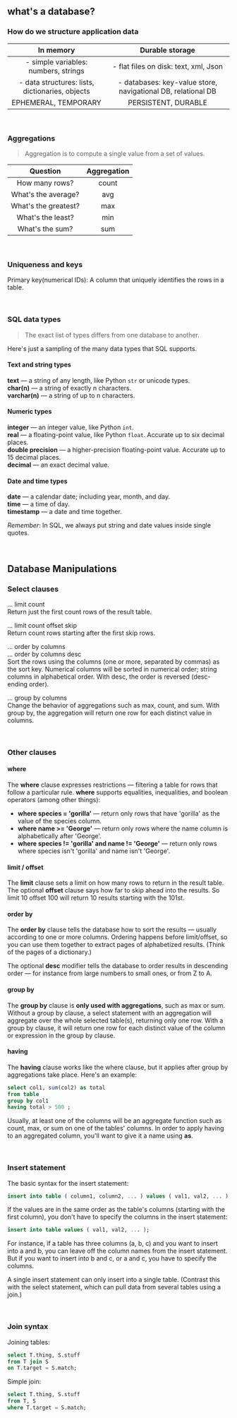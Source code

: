 ## what's a database?

### How do we structure application data

  | In memory   | Durable storage |
  |:-----------:|:---------------:|
  | - simple variables: numbers, strings | - flat files on disk: text, xml, Json |
  | - data structures: lists, dictionaries, objects | - databases: key-value store, navigational DB, relational DB |
  | EPHEMERAL, TEMPORARY | PERSISTENT, DURABLE |

&nbsp;

### Aggregations

> Aggregation is to compute a single value from a set of values.

  | Question   | Aggregation |
  |:-----------:|:---------------:|
  | How many rows? | count |
  | What's the average? | avg |
  | What's the greatest? | max |
  | What's the least? | min |
  | What's the sum? | sum |

&nbsp;

### Uniqueness and keys

Primary key(numerical IDs): A column that uniquely identifies the rows in a table.

&nbsp;

### SQL data types

> The exact list of types differs from one database to another.

Here's just a sampling of the many data types that SQL supports.

#### Text and string types

**text** — a string of any length, like Python `str` or unicode types.<br />
**char(n)** — a string of exactly n characters.<br />
**varchar(n)** — a string of up to n characters.

#### Numeric types
**integer** — an integer value, like Python `int`.<br />
**real** — a floating-point value, like Python `float`. Accurate up to six decimal places.<br />
**double precision** — a higher-precision floating-point value. Accurate up to 15 decimal places.<br />
**decimal** — an exact decimal value.

#### Date and time types
**date** — a calendar date; including year, month, and day.<br />
**time** — a time of day.<br />
**timestamp** — a date and time together.

*Remember*: In SQL, we always put string and date values inside single quotes.

&nbsp;

## Database Manipulations

### Select clauses

... limit count<br />
Return just the first count rows of the result table.

... limit count offset skip<br />
Return count rows starting after the first skip rows.

... order by columns<br />
... order by columns desc<br />
Sort the rows using the columns (one or more, separated by commas) as the sort key. Numerical columns will be sorted in numerical order; string columns in alphabetical order. With desc, the order is reversed (desc-ending order).

... group by columns<br />
Change the behavior of aggregations such as max, count, and sum. With group by, the aggregation will return one row for each distinct value in columns.

&nbsp;

### Other clauses

#### where
The **where** clause expresses restrictions — filtering a table for rows that follow a particular rule. **where** supports equalities, inequalities, and boolean operators (among other things):
- **where species = 'gorilla'** — return only rows that have 'gorilla' as the value of the species column.
- **where name >= 'George'** — return only rows where the name column is alphabetically after 'George'.
- **where species != 'gorilla' and name != 'George'** — return only rows where species isn't 'gorilla' and name isn't 'George'.

#### limit / offset
The **limit** clause sets a limit on how many rows to return in the result table. The optional **offset** clause says how far to skip ahead into the results. So limit 10 offset 100 will return 10 results starting with the 101st.

#### order by
The **order by** clause tells the database how to sort the results — usually according to one or more columns.
Ordering happens before limit/offset, so you can use them together to extract pages of alphabetized results. (Think of the pages of a dictionary.)

The optional **desc** modifier tells the database to order results in descending order — for instance from large numbers to small ones, or from Z to A.

#### group by
The **group by** clause is **only used with aggregations**, such as max or sum. Without a group by clause, a select statement with an aggregation will aggregate over the whole selected table(s), returning only one row. With a group by clause, it will return one row for each distinct value of the column or expression in the group by clause.

#### having
The **having** clause works like the where clause, but it applies after group by aggregations take place. Here's an example:
```sql
select col1, sum(col2) as total
from table
group by col1
having total > 500 ;
```
Usually, at least one of the columns will be an aggregate function such as count, max, or sum on one of the tables' columns. In order to apply having to an aggregated column, you'll want to give it a name using **as**.

&nbsp;

### Insert statement

The basic syntax for the insert statement:

```sql
insert into table ( column1, column2, ... ) values ( val1, val2, ... );
```

If the values are in the same order as the table's columns (starting with the first column), you don't have to specify the columns in the insert statement:
```sql
insert into table values ( val1, val2, ... );
```

For instance, if a table has three columns (a, b, c) and you want to insert into a and b, you can leave off the column names from the insert statement. But if you want to insert into b and c, or a and c, you have to specify the columns.

A single insert statement can only insert into a single table. (Contrast this with the select statement, which can pull data from several tables using a join.)

&nbsp;

### Join syntax

Joining tables:
```sql
select T.thing, S.stuff
from T join S
on T.target = S.match;
```

Simple join:
```sql
select T.thing, S.stuff
from T, S
where T.target = S.match;
```
